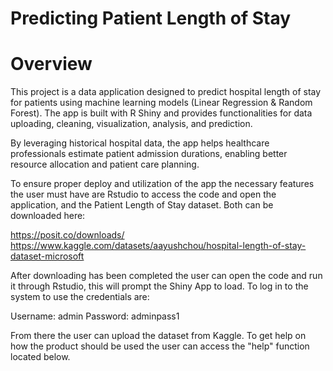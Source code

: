 
# Predicting Patient Length of Stay
# Overview

This project is a data application designed to predict hospital length of stay for patients using machine learning models (Linear Regression & Random Forest). The app is built with R Shiny and provides functionalities for data uploading, cleaning, visualization, analysis, and prediction.

By leveraging historical hospital data, the app helps healthcare professionals estimate patient admission durations, enabling better resource allocation and patient care planning.

To ensure proper deploy and utilization of the app the necessary features the user must have are Rstudio to access the code and open the application, and the Patient Length of Stay dataset. Both can be downloaded here:

https://posit.co/downloads/
https://www.kaggle.com/datasets/aayushchou/hospital-length-of-stay-dataset-microsoft

After downloading has been completed the user can open the code and run it through Rstudio, this will prompt the Shiny App to load. To log in to the system to use the credentials are:

Username: admin
Password: adminpass1

From there the user can upload the dataset from Kaggle. To get help on how the product should be used the user can access the "help" function located below. 
